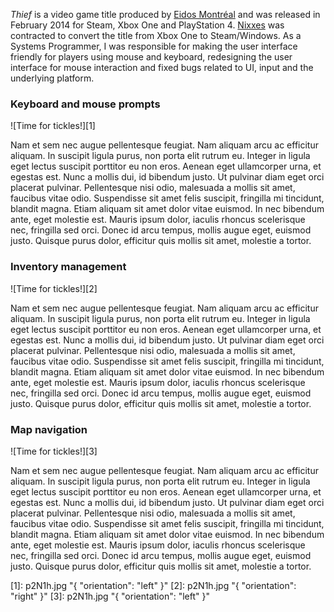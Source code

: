 _Thief_ is a video game title produced by [Eidos Montréal](http://www.eidosmontreal.com) and was released in February 2014 for Steam, Xbox One and PlayStation 4. [Nixxes](../projects-by-employer.html#nixxes) was contracted to convert the title from Xbox One to Steam/Windows. As a Systems Programmer, I was responsible for making the user interface friendly for players using mouse and keyboard, redesigning the user interface for mouse interaction and fixed bugs related to UI, input and the underlying platform.

### Keyboard and mouse prompts ###

![Time for tickles!][1]

Nam et sem nec augue pellentesque feugiat. Nam aliquam arcu ac efficitur aliquam. In suscipit ligula purus, non porta elit rutrum eu. Integer in ligula eget lectus suscipit porttitor eu non eros. Aenean eget ullamcorper urna, et egestas est. Nunc a mollis dui, id bibendum justo. Ut pulvinar diam eget orci placerat pulvinar. Pellentesque nisi odio, malesuada a mollis sit amet, faucibus vitae odio. Suspendisse sit amet felis suscipit, fringilla mi tincidunt, blandit magna. Etiam aliquam sit amet dolor vitae euismod. In nec bibendum ante, eget molestie est. Mauris ipsum dolor, iaculis rhoncus scelerisque nec, fringilla sed orci. Donec id arcu tempus, mollis augue eget, euismod justo. Quisque purus dolor, efficitur quis mollis sit amet, molestie a tortor.

### Inventory management ###

![Time for tickles!][2]

Nam et sem nec augue pellentesque feugiat. Nam aliquam arcu ac efficitur aliquam. In suscipit ligula purus, non porta elit rutrum eu. Integer in ligula eget lectus suscipit porttitor eu non eros. Aenean eget ullamcorper urna, et egestas est. Nunc a mollis dui, id bibendum justo. Ut pulvinar diam eget orci placerat pulvinar. Pellentesque nisi odio, malesuada a mollis sit amet, faucibus vitae odio. Suspendisse sit amet felis suscipit, fringilla mi tincidunt, blandit magna. Etiam aliquam sit amet dolor vitae euismod. In nec bibendum ante, eget molestie est. Mauris ipsum dolor, iaculis rhoncus scelerisque nec, fringilla sed orci. Donec id arcu tempus, mollis augue eget, euismod justo. Quisque purus dolor, efficitur quis mollis sit amet, molestie a tortor.

### Map navigation ###

![Time for tickles!][3]

Nam et sem nec augue pellentesque feugiat. Nam aliquam arcu ac efficitur aliquam. In suscipit ligula purus, non porta elit rutrum eu. Integer in ligula eget lectus suscipit porttitor eu non eros. Aenean eget ullamcorper urna, et egestas est. Nunc a mollis dui, id bibendum justo. Ut pulvinar diam eget orci placerat pulvinar. Pellentesque nisi odio, malesuada a mollis sit amet, faucibus vitae odio. Suspendisse sit amet felis suscipit, fringilla mi tincidunt, blandit magna. Etiam aliquam sit amet dolor vitae euismod. In nec bibendum ante, eget molestie est. Mauris ipsum dolor, iaculis rhoncus scelerisque nec, fringilla sed orci. Donec id arcu tempus, mollis augue eget, euismod justo. Quisque purus dolor, efficitur quis mollis sit amet, molestie a tortor.

[1]: p2N1h.jpg "{ "orientation": "left" }"
[2]: p2N1h.jpg "{ "orientation": "right" }"
[3]: p2N1h.jpg "{ "orientation": "left" }"